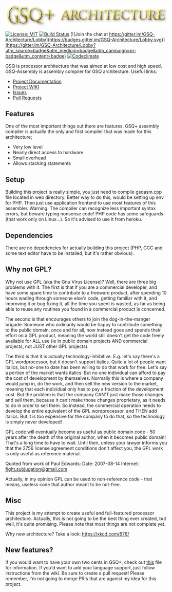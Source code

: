 <p align="center">
  <img src="Logo.png"></p>
  
[![License: MIT](https://img.shields.io/badge/License-MIT-yellow.svg)](https://opensource.org/licenses/MIT)
[![Build Status](https://travis-ci.org/kspalaiologos/GSQ.svg?branch=master)](https://travis-ci.org/kspalaiologos/GSQ)
[![Join the chat at https://gitter.im/GSQ-Architecture/Lobby](https://badges.gitter.im/GSQ-Architecture/Lobby.svg)](https://gitter.im/GSQ-Architecture/Lobby?utm_source=badge&utm_medium=badge&utm_campaign=pr-badge&utm_content=badge)
[![Codeclimate](https://api.codeclimate.com/v1/badges/a987c7e7b35a6d3a8a56/maintainability)](https://codeclimate.com/github/kspalaiologos/GSQ/maintainability)

GSQ is processor architecture that was aimed at low cost and high speed. GSQ-Assembly is assembly compiler for GSQ architecture. Useful links:
 * [Project Documentation](https://kamilaszewczyk.github.io/GSQ/)
 * [Project WIKI](https://github.com/kspalaiologos/GSQ/wiki)
 * [Issues](https://github.com/kspalaiologos/GSQ/issues)
 * [Pull Requests](https://github.com/kspalaiologos/GSQ/pulls)

## Features

One of the most important things out there are features. GSQ+ assembly compiler is actually the only and first compiler that was made for this architecture;

* Very low level
* Nearly direct access to hardware
* Small overhead
* Allows stacking statements

## Setup

Building this project is really simple, you just need to compile gsqasm.cpp file located in web directory. Better way to do this, would be setting up env for PHP. Then just use application frontend to use most features of this assembler.
Warning. The compiler can recognize less important syntax errors, but beware typing nonsense code! PHP code has some safeguards (that work only on Linux...). So it's advised to use it from heroku.

## Dependencies

There are no depedencies for actually building this project (PHP, GCC and some text editor have to be installed, but it's rather obvious).

## Why not GPL?

Why not use GPL (aka the Gnu Virus License)?  Well, there are three
big problems with it.  The first is that if you are a commercial
developer, and have some spare time to contribute to a freeware
product, after spending 10 hours wading through someone else's code,
getting familiar with it, and improving it or bug fixing it, all the
time you spent is wasted, as far as being able to reuse any routines
you found in a commercial product is concerned.  

The second is that encourages others to join the dog-in-the-manger 
brigade.  Someone who ordinarily would be happy to contribute something
to the public domain, once and for all, now instead goes and spends their 
effort on a GPL product, meaning the world still doesn't get the code 
freely available for ALL use (ie in public domain projects AND commercial 
projects, not JUST other GPL projects).

The third is that it is actually technology-inhibitive.  E.g. let's
say there's a GPL wordprocessor, but it doesn't support italics.
Quite a lot of people want italics, but no-one to date has been 
willing to do that work for free.  Let's say a portion of the market
wants italics.  But no one individual can afford to pay the cost of
development by themselves.  Normally this is where a company would
jump in, do the work, and then sell the new version to the market,
meaning that each individual only has to pay a fraction of the
development cost.  But the problem is that the company CAN'T just
make those changes and sell them, because it can't make those
changes proprietary, as it needs to do in order to sell them.  So
instead, the commercial operation needs to develop the entire
equivalent of the GPL wordprocessor, and THEN add italics.  But it
is too expensive for the company to do that, so the technology is
simply never developed!

GPL code will eventually become as useful as public domain code - 50 
years after the death of the original author, when it becomes public 
domain!  That's a long time to have to wait.  Until then, unless your
lawyer informs you that the 2756 license agreement conditions don't 
affect you, the GPL work is only useful as reference material.

Quoted from work of Paul Edwards:
Date:     2007-08-14
Internet: fight.subjugation@gmail.com

Actually, in my opinion GPL can be used to non-reference code - that
means, useless code that author meant to be not-free.

## Misc

This project is my attempt to create useful and full-featured processor architecture.
Actually, this is not going to be the best thing ever created, but well, it's quite promising.
Please note that most things are not complete yet.

Why new architecture? Take a look: https://xkcd.com/676/

## New features?

If you would want to have your own two cents in GSQ+, check out [this](https://github.com/kspalaiologos/GSQ/blob/master/CONTRIBUTING.md) file for information.
If you'd want to add your language support, just follow instructions from the wiki. Be sure
to create a pull request! Please remember, I'm not going to merge PR's that are aganist my idea for this project.
